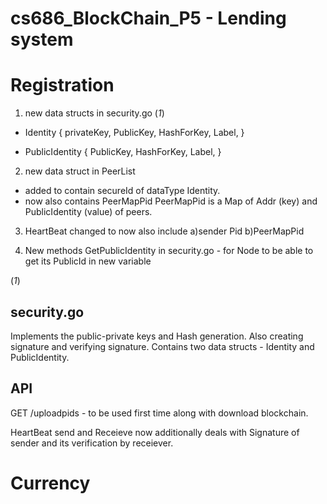 # cs686_BlockChain_P5 - Lending system


# Registration
1. new data structs in security.go (*1*)
  - Identity {
      privateKey,
      PublicKey,
      HashForKey,
      Label,
      }
  
  - PublicIdentity {
      PublicKey,
      HashForKey,
      Label,
      }

2. new data struct in PeerList
  - added to contain secureId of dataType Identity.
  - now also contains PeerMapPid
  PeerMapPid is a Map of Addr (key) and PublicIdentity (value) of peers.

3. HeartBeat changed to now also include  a)sender Pid   b)PeerMapPid

4. New methods
GetPublicIdentity in security.go - for Node to be able to get its PublicId in new variable



(*1*)
## security.go
Implements the public-private keys and Hash generation. Also creating signature and verifying signature.
Contains two data structs - Identity and PublicIdentity.



## API
GET /uploadpids - to be used first time along with download blockchain.

HeartBeat send and Receieve now additionally deals with Signature of sender and its verification by receiever.


# Currency



